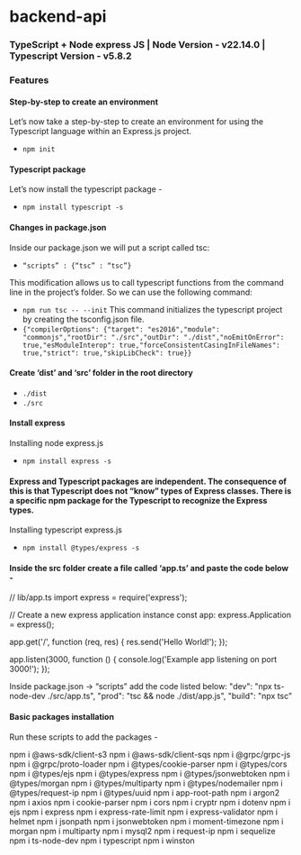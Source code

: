 # backend-api

### TypeScript + Node express JS | Node Version - v22.14.0 | Typescript Version - v5.8.2


### Features


#### Step-by-step to create an environment

Let’s now take a step-by-step to create an environment for using the Typescript language within an Express.js project.

- `npm init`

#### Typescript package

Let’s now install the typescript package -

- `npm install typescript -s`

#### Changes in package.json

Inside our package.json we will put a script called tsc:

- `“scripts” : {“tsc” : “tsc”}`

This modification allows us to call typescript functions from the command line in the project’s folder. So we can use the following command:

- `npm run tsc -- --init`
  This command initializes the typescript project by creating the tsconfig.json file.
- `{"compilerOptions": {"target": "es2016","module": "commonjs","rootDir": "./src","outDir": "./dist","noEmitOnError": true,"esModuleInterop": true,"forceConsistentCasingInFileNames": true,"strict": true,"skipLibCheck": true}}`

#### Create ‘dist’ and ‘src’ folder in the root directory

- `./dist`
- `./src`

#### Install express

Installing node express.js

- `npm install express -s`

#### Express and Typescript packages are independent. The consequence of this is that Typescript does not “know” types of Express classes. There is a specific npm package for the Typescript to recognize the Express types.

Installing typescript express.js

- `npm install @types/express -s`

#### Inside the src folder create a file called ‘app.ts’ and paste the code below -

// lib/app.ts
import express = require('express');

// Create a new express application instance
const app: express.Application = express();

app.get('/', function (req, res) {
  res.send('Hello World!');
});

app.listen(3000, function () {
  console.log('Example app listening on port 3000!');
});

Inside package.json -> “scripts” add the code listed below:
"dev": "npx ts-node-dev ./src/app.ts",
    	"prod": "tsc && node ./dist/app.js",
    	"build": "npx tsc"

#### Basic packages installation

Run these scripts to add the packages -

  npm i @aws-sdk/client-s3
  npm i @aws-sdk/client-sqs
  npm i @grpc/grpc-js
  npm i @grpc/proto-loader
  npm i @types/cookie-parser
  npm i @types/cors
  npm i @types/ejs
  npm i @types/express
  npm i @types/jsonwebtoken
  npm i @types/morgan
  npm i @types/multiparty
  npm i @types/nodemailer
  npm i @types/request-ip
  npm i @types/uuid
  npm i app-root-path
  npm i argon2
  npm i axios
  npm i cookie-parser
  npm i cors
  npm i cryptr
  npm i dotenv
  npm i ejs
  npm i express
  npm i express-rate-limit
  npm i express-validator
  npm i helmet
  npm i jsonpath
  npm i jsonwebtoken
  npm i moment-timezone
  npm i morgan
  npm i multiparty
  npm i mysql2
  npm i request-ip
  npm i sequelize
  npm i ts-node-dev
  npm i typescript
  npm i winston
